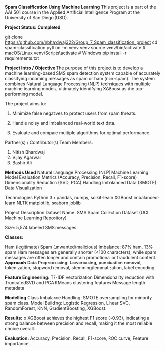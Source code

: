 **Spam Classification Using Machine Learning**
This project is a part of the AAI 501 course in the Applied Artificial Intelligence Program at the University of San Diego (USD).

**Project Status: Completed**

git clone https://github.com/nbhardwaj322/Group_7_Spam_classification_project
cd spam-classification
python -m venv venv
source venv/bin/activate    # macOS/Linux
venv\Scripts\activate       # Windows
pip install -r requirements.txt

**Project Intro / Objective**
The purpose of this project is to develop a machine learning-based SMS spam detection system capable of accurately classifying incoming messages as spam or ham (non-spam).
The system combines Natural Language Processing (NLP) techniques with multiple machine learning models, ultimately identifying XGBoost as the top-performing model.

The project aims to:

1) Minimize false negatives to protect users from spam threats.

2) Handle noisy and imbalanced real-world text data.

3) Evaluate and compare multiple algorithms for optimal performance.

Partner(s) / Contributor(s)
Team Members:

1) Nitish Bhardwaj
2) Vijay Agarwal
3) Bashir Ali

**Methods Used**
Natural Language Processing (NLP)
Machine Learning
Model Evaluation Metrics (Accuracy, Precision, Recall, F1-score)
Dimensionality Reduction (SVD, PCA)
Handling Imbalanced Data (SMOTE)
Data Visualization

Technologies
Python 3.x
pandas, numpy, scikit-learn
XGBoost
imbalanced-learn
NLTK
matplotlib, 
seaborn
joblib

Project Description
Dataset
Name: SMS Spam Collection Dataset (UCI Machine Learning Repository)

Size: 5,574 labeled SMS messages

**Classes:**

Ham (legitimate)
Spam (unwanted/malicious)
Imbalance: 87% ham, 13% spam
Ham messages are generally shorter (<100 characters), while spam messages are often longer and contain promotional or fraudulent content.
**Approach**
Data Preprocessing: Lowercasing, punctuation removal, tokenization, stopword removal, stemming/lemmatization, label encoding.

**Feature Engineering:**
TF-IDF vectorization
Dimensionality reduction with TruncatedSVD and PCA
KMeans clustering features
Message length metadata

**Modelling**
Class Imbalance Handling: SMOTE oversampling for minority spam class.
Model Building: Logistic Regression, Linear SVC, RandomForest, KNN, GradientBoosting, XGBoost.

**Results:**
o	XGBoost achieves the highest F1 score (~0.93), indicating a strong balance between precision and recall, making it the most reliable choice overall.

**Evaluation:**
Accuracy, Precision, Recall, F1-score, ROC curve, Feature importance.

